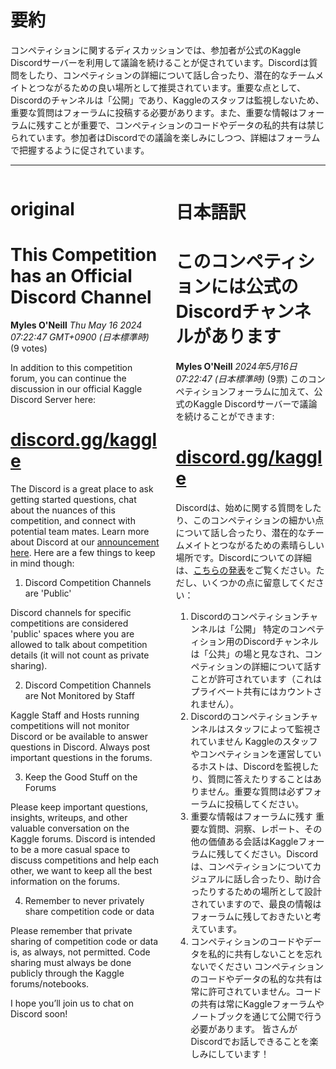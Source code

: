 # 要約 
コンペティションに関するディスカッションでは、参加者が公式のKaggle Discordサーバーを利用して議論を続けることが促されています。Discordは質問をしたり、コンペティションの詳細について話し合ったり、潜在的なチームメイトとつながるための良い場所として推奨されています。重要な点として、Discordのチャンネルは「公開」であり、Kaggleのスタッフは監視しないため、重要な質問はフォーラムに投稿する必要があります。また、重要な情報はフォーラムに残すことが重要で、コンペティションのコードやデータの私的共有は禁じられています。参加者はDiscordでの議論を楽しみにしつつ、詳細はフォーラムで把握するように促されています。

---


<style>
.column-left{
  float: left;
  width: 47.5%;
  text-align: left;
}
.column-right{
  float: right;
  width: 47.5%;
  text-align: left;
}
.column-one{
  float: left;
  width: 100%;
  text-align: left;
}
</style>


<div class="column-left">

# original

# This Competition has an Official Discord Channel

**Myles O'Neill** *Thu May 16 2024 07:22:47 GMT+0900 (日本標準時)* (9 votes)

In addition to this competition forum, you can continue the discussion in our official Kaggle Discord Server here: 

# [discord.gg/kaggle](http://discord.gg/kaggle)

The Discord is a great place to ask getting started questions, chat about the nuances of this competition, and connect with potential team mates. Learn more about Discord at our [announcement here](https://www.kaggle.com/discussions/general/429933). Here are a few things to keep in mind though:

1. Discord Competition Channels are 'Public'

Discord channels for specific competitions are considered 'public' spaces where you are allowed to talk about competition details (it will not count as private sharing).

2. Discord Competition Channels are Not Monitored by Staff

Kaggle Staff and Hosts running competitions will not monitor Discord or be available to answer questions in Discord. Always post important questions in the forums.

3. Keep the Good Stuff on the Forums

Please keep important questions, insights, writeups, and other valuable conversation on the Kaggle forums. Discord is intended to be a more casual space to discuss competitions and help each other, we want to keep all the best information on the forums.

4. Remember to never privately share competition code or data

Please remember that private sharing of competition code or data is, as always, not permitted. Code sharing must always be done publicly through the Kaggle forums/notebooks.

I hope you’ll join us to chat on Discord soon!





</div>
<div class="column-right">

# 日本語訳

# このコンペティションには公式のDiscordチャンネルがあります
**Myles O'Neill** *2024年5月16日 07:22:47 (日本標準時)* (9票)
このコンペティションフォーラムに加えて、公式のKaggle Discordサーバーで議論を続けることができます: 
# [discord.gg/kaggle](http://discord.gg/kaggle)
Discordは、始めに関する質問をしたり、このコンペティションの細かい点について話し合ったり、潜在的なチームメイトとつながるための素晴らしい場所です。Discordについての詳細は、[こちらの発表](https://www.kaggle.com/discussions/general/429933)をご覧ください。ただし、いくつかの点に留意してください：
1. Discordのコンペティションチャンネルは「公開」
特定のコンペティション用のDiscordチャンネルは「公共」の場と見なされ、コンペティションの詳細について話すことが許可されています（これはプライベート共有にはカウントされません）。
2. Discordのコンペティションチャンネルはスタッフによって監視されていません
Kaggleのスタッフやコンペティションを運営しているホストは、Discordを監視したり、質問に答えたりすることはありません。重要な質問は必ずフォーラムに投稿してください。
3. 重要な情報はフォーラムに残す
重要な質問、洞察、レポート、その他の価値ある会話はKaggleフォーラムに残してください。Discordは、コンペティションについてカジュアルに話し合ったり、助け合ったりするための場所として設計されていますので、最良の情報はフォーラムに残しておきたいと考えています。
4. コンペティションのコードやデータを私的に共有しないことを忘れないでください
コンペティションのコードやデータの私的な共有は常に許可されていません。コードの共有は常にKaggleフォーラムやノートブックを通じて公開で行う必要があります。
皆さんがDiscordでお話しできることを楽しみにしています！


</div>